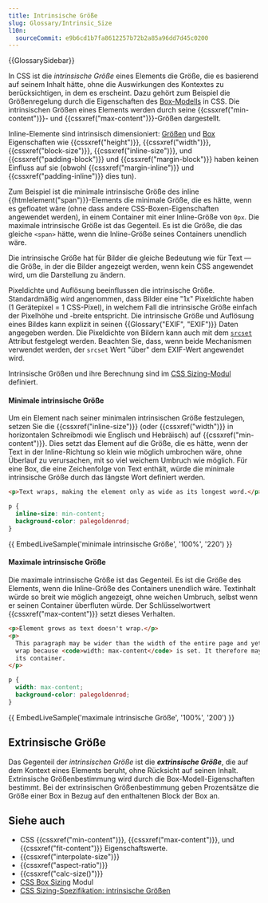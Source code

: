 ```yaml
---
title: Intrinsische Größe
slug: Glossary/Intrinsic_Size
l10n:
  sourceCommit: e9b6cd1b7fa8612257b72b2a85a96dd7d45c0200
---
```


{{GlossarySidebar}}

In CSS ist die _intrinsische Größe_ eines Elements die Größe, die es basierend auf seinem Inhalt hätte, ohne die Auswirkungen des Kontextes zu berücksichtigen, in dem es erscheint. Dazu gehört zum Beispiel die Größenregelung durch die Eigenschaften des [Box-Modells](/de/docs/Learn_web_development/Core/Styling_basics/Box_model) in CSS. Die intrinsischen Größen eines Elements werden durch seine {{cssxref("min-content")}}- und {{cssxref("max-content")}}-Größen dargestellt.

Inline-Elemente sind intrinsisch dimensioniert: [Größen](/de/docs/Web/CSS/CSS_box_sizing) und [Box](/de/docs/Web/CSS/CSS_box_model) Eigenschaften wie {{cssxref("height")}}, {{cssxref("width")}}, {{cssxref("block-size")}}, {{cssxref("inline-size")}}, und {{cssxref("padding-block")}} und {{cssxref("margin-block")}} haben keinen Einfluss auf sie (obwohl {{cssxref("margin-inline")}} und {{cssxref("padding-inline")}} dies tun).

Zum Beispiel ist die minimale intrinsische Größe des inline {{htmlelement("span")}}-Elements die minimale Größe, die es hätte, wenn es gefloatet wäre (ohne dass andere CSS-Boxen-Eigenschaften angewendet werden), in einem Container mit einer Inline-Größe von `0px`. Die maximale intrinsische Größe ist das Gegenteil. Es ist die Größe, die das gleiche `<span>` hätte, wenn die Inline-Größe seines Containers unendlich wäre.

Die intrinsische Größe hat für Bilder die gleiche Bedeutung wie für Text — die Größe, in der die Bilder angezeigt werden, wenn kein CSS angewendet wird, um die Darstellung zu ändern.

Pixeldichte und Auflösung beeinflussen die intrinsische Größe. Standardmäßig wird angenommen, dass Bilder eine "1x" Pixeldichte haben (1 Gerätepixel = 1 CSS-Pixel), in welchem Fall die intrinsische Größe einfach der Pixelhöhe und -breite entspricht. Die intrinsische Größe und Auflösung eines Bildes kann explizit in seinen {{Glossary("EXIF", "EXIF")}} Daten angegeben werden. Die Pixeldichte von Bildern kann auch mit dem [`srcset`](/de/docs/Web/HTML/Reference/Elements/img#srcset) Attribut festgelegt werden. Beachten Sie, dass, wenn beide Mechanismen verwendet werden, der `srcset` Wert "über" dem EXIF-Wert angewendet wird.

Intrinsische Größen und ihre Berechnung sind im [CSS Sizing-Modul](/de/docs/Web/CSS/CSS_box_sizing) definiert.

#### Minimale intrinsische Größe

Um ein Element nach seiner minimalen intrinsischen Größe festzulegen, setzen Sie die {{cssxref("inline-size")}} (oder {{cssxref("width")}} in horizontalen Schreibmodi wie Englisch und Hebräisch) auf {{cssxref("min-content")}}. Dies setzt das Element auf die Größe, die es hätte, wenn der Text in der Inline-Richtung so klein wie möglich umbrochen wäre, ohne Überlauf zu verursachen, mit so viel weichem Umbruch wie möglich. Für eine Box, die eine Zeichenfolge von Text enthält, würde die minimale intrinsische Größe durch das längste Wort definiert werden.

```html hidden
<p>Text wraps, making the element only as wide as its longest word.</p>
```

```css
p {
  inline-size: min-content;
  background-color: palegoldenrod;
}
```

{{ EmbedLiveSample('minimale intrinsische Größe', '100%', '220') }}

#### Maximale intrinsische Größe

Die maximale intrinsische Größe ist das Gegenteil. Es ist die Größe des Elements, wenn die Inline-Größe des Containers unendlich wäre. Textinhalt würde so breit wie möglich angezeigt, ohne weichen Umbruch, selbst wenn er seinen Container überfluten würde. Der Schlüsselwortwert {{cssxref("max-content")}} setzt dieses Verhalten.

```html hidden
<p>Element grows as text doesn't wrap.</p>
<p>
  This paragraph may be wider than the width of the entire page and yet it won't
  wrap because <code>width: max-content</code> is set. It therefore may overflow
  its container.
</p>
```

```css
p {
  width: max-content;
  background-color: palegoldenrod;
}
```

{{ EmbedLiveSample('maximale intrinsische Größe', '100%', '200') }}

## Extrinsische Größe

Das Gegenteil der _intrinsischen Größe_ ist die **_extrinsische Größe_**, die auf dem Kontext eines Elements beruht, ohne Rücksicht auf seinen Inhalt. Extrinsische Größenbestimmung wird durch die Box-Modell-Eigenschaften bestimmt. Bei der extrinsischen Größenbestimmung geben Prozentsätze die Größe einer Box in Bezug auf den enthaltenen Block der Box an.

## Siehe auch

- CSS {{cssxref("min-content")}}, {{cssxref("max-content")}}, und {{cssxref("fit-content")}} Eigenschaftswerte.
- {{cssxref("interpolate-size")}}
- {{cssxref("aspect-ratio")}}
- {{cssxref("calc-size()")}}
- [CSS Box Sizing](/de/docs/Web/CSS/CSS_box_sizing) Modul
- [CSS Sizing-Spezifikation: intrinsische Größen](https://www.w3.org/TR/css-sizing-3/#intrinsic-sizes)
